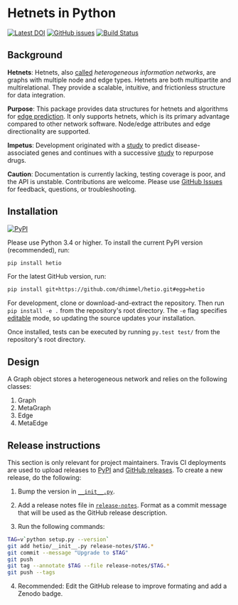# Hetnets in Python

[![Latest DOI](https://zenodo.org/badge/14475/dhimmel/hetio.svg)](https://zenodo.org/badge/latestdoi/14475/dhimmel/hetio)
[![GitHub issues](https://img.shields.io/github/issues/dhimmel/hetio.svg)](https://github.com/dhimmel/hetio/issues)
[![Build Status](https://travis-ci.org/dhimmel/hetio.svg?branch=master)](https://travis-ci.org/dhimmel/hetio)

## Background

**Hetnets**: Hetnets, also [called](https://doi.org/10.15363/thinklab.d104) *heterogeneous information networks*, are graphs with multiple node and edge types. Hetnets are both multipartite and multirelational. They provide a scalable, intuitive, and frictionless structure for data integration.

**Purpose**: This package provides data structures for hetnets and algorithms for [edge prediction](http://het.io/hnep/). It only supports hetnets, which is its primary advantage compared to other network software. Node/edge attributes and edge directionality are supported.

**Impetus**: Development originated with a [study](https://doi.org/10.1371/journal.pcbi.1004259 "Heterogeneous Network Edge Prediction: A Data Integration Approach to Prioritize Disease-Associated Genes") to predict disease-associated genes and continues with a successive [study](https://doi.org/10.15363/thinklab.4 "Rephetio: Repurposing drugs on a hetnet") to repurpose drugs.

**Caution**: Documentation is currently lacking, testing coverage is poor, and the API is unstable. Contributions are welcome. Please use [GitHub Issues](https://github.com/dhimmel/hetio/issues) for feedback, questions, or troubleshooting.

## Installation

[![PyPI](https://img.shields.io/pypi/v/hetio.svg)](https://pypi.python.org/pypi/hetio)

Please use Python 3.4 or higher. To install the current PyPI version (recommended), run:

```sh
pip install hetio
```

For the latest GitHub version, run:

```sh
pip install git+https://github.com/dhimmel/hetio.git#egg=hetio
```

For development, clone or download-and-extract the repository. Then run `pip install -e .` from the repository's root directory. The `-e` flag specifies [editable](https://pythonhosted.org/setuptools/setuptools.html#development-mode) mode, so updating the source updates your installation.

Once installed, tests can be executed by running `py.test test/` from the repository's root directory. 

## Design

A Graph object stores a heterogeneous network and relies on the following classes:

1. Graph
2. MetaGraph
3. Edge
4. MetaEdge

## Release instructions

This section is only relevant for project maintainers.
Travis CI deployments are used to upload releases to [PyPI](https://pypi.org/project/hetio) and [GitHub releases](https://github.com/dhimmel/hetio/releases).
To create a new release, do the following:

1. Bump the version in [`__init__.py`](hetio/__init__.py).

2. Add a release notes file in [`release-notes`](release-notes).
  Format as a commit message that will be used as the GitHub release description.

3. Run the following commands:
    
  ```sh
  TAG=v`python setup.py --version`
  git add hetio/__init__.py release-notes/$TAG.*
  git commit --message "Upgrade to $TAG"
  git push
  git tag --annotate $TAG --file release-notes/$TAG.*
  git push --tags
  ```

4. Recommended: Edit the GitHub release to improve formating and add a Zenodo badge.
